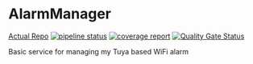 # AlarmManager

[Actual Repo](https://git.windmaker.net/a-castellano/AlarmManager)
 [![pipeline status](https://git.windmaker.net/a-castellano/AlarmManager/badges/master/pipeline.svg)](https://git.windmaker.net/a-castellano/AlarmManager/-/commits/master) [![coverage report](https://git.windmaker.net/a-castellano/AlarmManager/badges/master/coverage.svg)](https://git.windmaker.net/a-castellano/AlarmManager/-/commits/master) [![Quality Gate Status](https://sonarqube.windmaker.net/api/project_badges/measure?project=AlarmManager&metric=alert_status)](https://sonarqube.windmaker.net/dashboard?id=AlarmManager)

 Basic service for managing my Tuya based WiFi alarm
